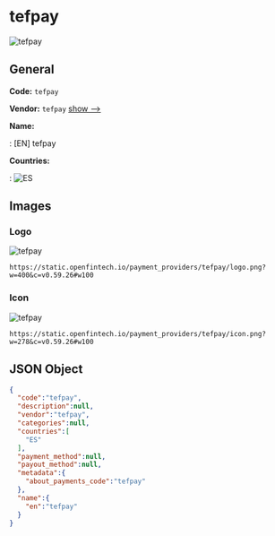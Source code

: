 
# tefpay 
![tefpay](https://static.openfintech.io/payment_providers/tefpay/logo.png?w=400&c=v0.59.26#w100)  

## General 
 
**Code:** `tefpay` 
 
**Vendor:** `tefpay` [show -->](/vendors/tefpay/) 
 
**Name:** 
 
:	[EN] tefpay 
 
 
**Countries:** 
 
:	![ES](https://cdnjs.cloudflare.com/ajax/libs/flag-icon-css/3.3.0/flags/4x3/es.svg#w24)  

## Images 

### Logo 
 
![tefpay](https://static.openfintech.io/payment_providers/tefpay/logo.png?w=400&c=v0.59.26#w100)  

```
https://static.openfintech.io/payment_providers/tefpay/logo.png?w=400&c=v0.59.26#w100
```  

### Icon 
 
![tefpay](https://static.openfintech.io/payment_providers/tefpay/icon.png?w=278&c=v0.59.26#w100)  

```
https://static.openfintech.io/payment_providers/tefpay/icon.png?w=278&c=v0.59.26#w100
```  

## JSON Object 

```json
{
  "code":"tefpay",
  "description":null,
  "vendor":"tefpay",
  "categories":null,
  "countries":[
    "ES"
  ],
  "payment_method":null,
  "payout_method":null,
  "metadata":{
    "about_payments_code":"tefpay"
  },
  "name":{
    "en":"tefpay"
  }
}
```  
